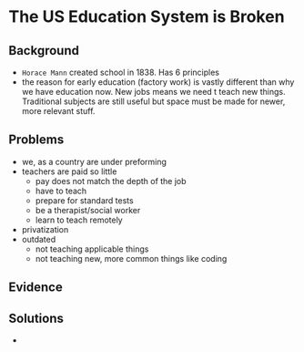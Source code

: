 # The US Education System is Broken

## Background
- `Horace Mann` created school in 1838. Has 6 principles
- the reason for early education (factory work) is vastly different than why we have education now. New jobs means we need t teach new things. Traditional subjects are still useful but space must be made for newer, more relevant stuff.

## Problems
- we, as a country are under preforming
- teachers are paid so little
    - pay does not match the depth of the job
    - have to teach
    - prepare for standard tests
    - be a therapist/social worker
    - learn to teach remotely
- privatization
- outdated
    - not teaching applicable things
    - not teaching new, more common things like coding

## Evidence

## Solutions
- 